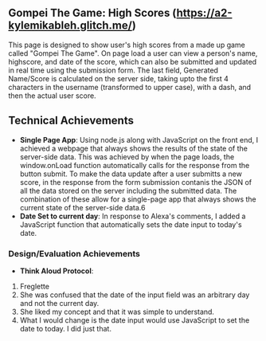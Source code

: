 ## Gompei The Game: High Scores (https://a2-kylemikableh.glitch.me/)
This page is designed to show user's high scores from a made up game called "Gompei The Game". On page load a user can view a person's name, highscore, and date of the score, which can also be submitted and updated in real time using the submission form. The last field, Generated Name/Score is calculated on the server side, taking upto the first 4 characters in the username (transformed to upper case), with a dash, and then the actual user score.

## Technical Achievements
- **Single Page App**: Using node.js along with JavaScript on the front end, I achieved a webpage that always shows the results of the state of the server-side data. This was achieved by when the page loads, the window.onLoad function automatically calls for the response from the button submit. To make the data update after a user submitts a new score, in the response from the form submission contanis the JSON of all the data stored on the server including the submitted data. The combination of these allow for a single-page app that always shows the current state of the server-side data.6
- **Date Set to current day**: In response to Alexa's comments, I added a JavaScript function that automatically sets the date input to today's date.

### Design/Evaluation Achievements
- **Think Aloud Protocol**:
1. Freglette
2. She was confused that the date of the input field was an arbitrary day and not the current day.
3. She liked my concept and that it was simple to understand.
4. What I would change is the date input would use JavaScript to set the date to today. I did just that. 
